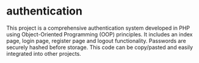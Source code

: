 # authentication
This project is a comprehensive authentication system developed in PHP using Object-Oriented Programming (OOP) principles. It includes an index page, login page, register page and logout functionality. Passwords are securely hashed before storage. This code can be copy/pasted and easily integrated into other projects.
